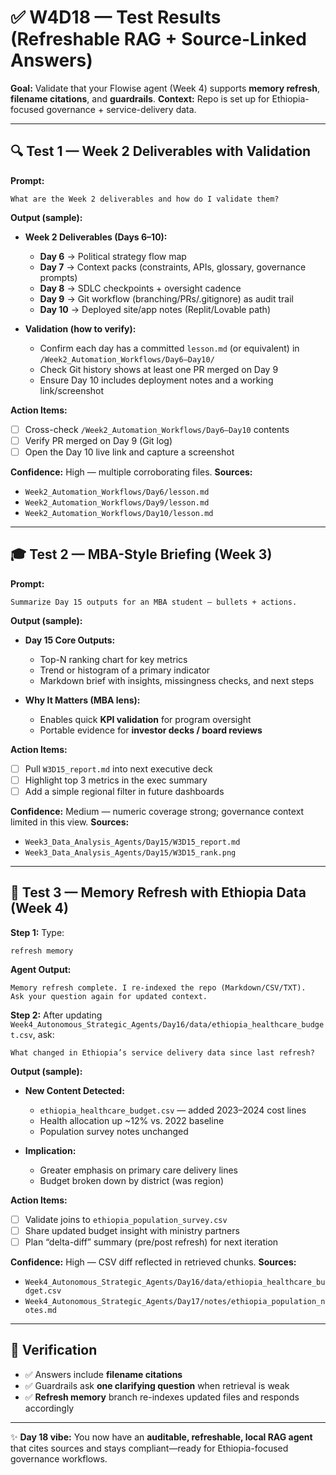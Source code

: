 # ✅ W4D18 — Test Results (Refreshable RAG + Source-Linked Answers)

**Goal:** Validate that your Flowise agent (Week 4) supports **memory refresh**, **filename citations**, and **guardrails**.
**Context:** Repo is set up for Ethiopia-focused governance + service-delivery data.

---

## 🔍 Test 1 — Week 2 Deliverables with Validation

**Prompt:**

```
What are the Week 2 deliverables and how do I validate them?
```

**Output (sample):**

* **Week 2 Deliverables (Days 6–10):**

  * **Day 6** → Political strategy flow map
  * **Day 7** → Context packs (constraints, APIs, glossary, governance prompts)
  * **Day 8** → SDLC checkpoints + oversight cadence
  * **Day 9** → Git workflow (branching/PRs/.gitignore) as audit trail
  * **Day 10** → Deployed site/app notes (Replit/Lovable path)
* **Validation (how to verify):**

  * Confirm each day has a committed `lesson.md` (or equivalent) in `/Week2_Automation_Workflows/Day6–Day10/`
  * Check Git history shows at least one PR merged on Day 9
  * Ensure Day 10 includes deployment notes and a working link/screenshot

**Action Items:**

* [ ] Cross-check `/Week2_Automation_Workflows/Day6–Day10` contents
* [ ] Verify PR merged on Day 9 (Git log)
* [ ] Open the Day 10 live link and capture a screenshot

**Confidence:** High — multiple corroborating files.
**Sources:**

* `Week2_Automation_Workflows/Day6/lesson.md`
* `Week2_Automation_Workflows/Day9/lesson.md`
* `Week2_Automation_Workflows/Day10/lesson.md`

---

## 🎓 Test 2 — MBA-Style Briefing (Week 3)

**Prompt:**

```
Summarize Day 15 outputs for an MBA student — bullets + actions.
```

**Output (sample):**

* **Day 15 Core Outputs:**

  * Top-N ranking chart for key metrics
  * Trend or histogram of a primary indicator
  * Markdown brief with insights, missingness checks, and next steps
* **Why It Matters (MBA lens):**

  * Enables quick **KPI validation** for program oversight
  * Portable evidence for **investor decks / board reviews**

**Action Items:**

* [ ] Pull `W3D15_report.md` into next executive deck
* [ ] Highlight top 3 metrics in the exec summary
* [ ] Add a simple regional filter in future dashboards

**Confidence:** Medium — numeric coverage strong; governance context limited in this view.
**Sources:**

* `Week3_Data_Analysis_Agents/Day15/W3D15_report.md`
* `Week3_Data_Analysis_Agents/Day15/W3D15_rank.png`

---

## 🔄 Test 3 — Memory Refresh with Ethiopia Data (Week 4)

**Step 1:** Type:

```
refresh memory
```

**Agent Output:**

```
Memory refresh complete. I re-indexed the repo (Markdown/CSV/TXT).
Ask your question again for updated context.
```

**Step 2:** After updating `Week4_Autonomous_Strategic_Agents/Day16/data/ethiopia_healthcare_budget.csv`, ask:

```
What changed in Ethiopia’s service delivery data since last refresh?
```

**Output (sample):**

* **New Content Detected:**

  * `ethiopia_healthcare_budget.csv` — added 2023–2024 cost lines
  * Health allocation up \~12% vs. 2022 baseline
  * Population survey notes unchanged
* **Implication:**

  * Greater emphasis on primary care delivery lines
  * Budget broken down by district (was region)

**Action Items:**

* [ ] Validate joins to `ethiopia_population_survey.csv`
* [ ] Share updated budget insight with ministry partners
* [ ] Plan “delta-diff” summary (pre/post refresh) for next iteration

**Confidence:** High — CSV diff reflected in retrieved chunks.
**Sources:**

* `Week4_Autonomous_Strategic_Agents/Day16/data/ethiopia_healthcare_budget.csv`
* `Week4_Autonomous_Strategic_Agents/Day17/notes/ethiopia_population_notes.md`

---

## 📝 Verification

* ✅ Answers include **filename citations**
* ✅ Guardrails ask **one clarifying question** when retrieval is weak
* ✅ **Refresh memory** branch re-indexes updated files and responds accordingly

---

✨ **Day 18 vibe:** You now have an **auditable, refreshable, local RAG agent** that cites sources and stays compliant—ready for Ethiopia-focused governance workflows.





